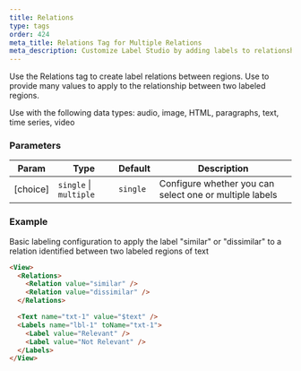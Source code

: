 ```yaml
---
title: Relations
type: tags
order: 424
meta_title: Relations Tag for Multiple Relations
meta_description: Customize Label Studio by adding labels to relationships between labeled regions for machine learning and data science projects.
---
```


Use the Relations tag to create label relations between regions. Use to provide many values to apply to the relationship between two labeled regions.

Use with the following data types: audio, image, HTML, paragraphs, text, time series, video

### Parameters

| Param | Type | Default | Description |
| --- | --- | --- | --- |
| [choice] | <code>single</code> \| <code>multiple</code> | <code>single</code> | Configure whether you can select one or multiple labels |

### Example

Basic labeling configuration to apply the label "similar" or "dissimilar" to a relation identified between two labeled regions of text

```html
<View>
  <Relations>
    <Relation value="similar" />
    <Relation value="dissimilar" />
  </Relations>

  <Text name="txt-1" value="$text" />
  <Labels name="lbl-1" toName="txt-1">
    <Label value="Relevant" />
    <Label value="Not Relevant" />
  </Labels>
</View>
```
